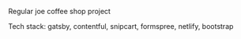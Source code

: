Regular joe coffee shop project

Tech stack: gatsby, contentful, snipcart, formspree, netlify, bootstrap
